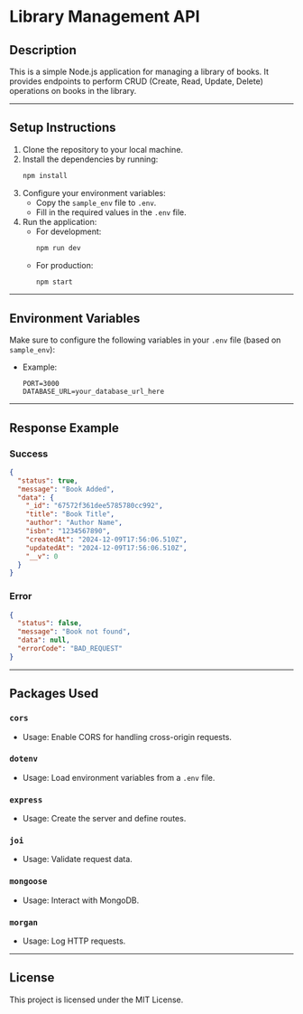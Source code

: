 # Library Management API

## Description

This is a simple Node.js application for managing a library of books. It provides endpoints to perform CRUD (Create, Read, Update, Delete) operations on books in the library.

---

## Setup Instructions

1. Clone the repository to your local machine.
2. Install the dependencies by running:
   ```bash
   npm install
   ```
3. Configure your environment variables:
   - Copy the `sample_env` file to `.env`.
   - Fill in the required values in the `.env` file.
4. Run the application:
   - For development:
     ```bash
     npm run dev
     ```
   - For production:
     ```bash
     npm start
     ```

---

## Environment Variables

Make sure to configure the following variables in your `.env` file (based on `sample_env`):

- Example:
  ```
  PORT=3000
  DATABASE_URL=your_database_url_here
  ```

---

## Response Example

### Success

```json
{
  "status": true,
  "message": "Book Added",
  "data": {
    "_id": "67572f361dee5785780cc992",
    "title": "Book Title",
    "author": "Author Name",
    "isbn": "1234567890",
    "createdAt": "2024-12-09T17:56:06.510Z",
    "updatedAt": "2024-12-09T17:56:06.510Z",
    "__v": 0
  }
}
```

### Error

```json
{
  "status": false,
  "message": "Book not found",
  "data": null,
  "errorCode": "BAD_REQUEST"
}
```

---

## Packages Used

### `cors`

- Usage: Enable CORS for handling cross-origin requests.

### `dotenv`

- Usage: Load environment variables from a `.env` file.

### `express`

- Usage: Create the server and define routes.

### `joi`

- Usage: Validate request data.

### `mongoose`

- Usage: Interact with MongoDB.

### `morgan`

- Usage: Log HTTP requests.

---

## License

This project is licensed under the MIT License.
